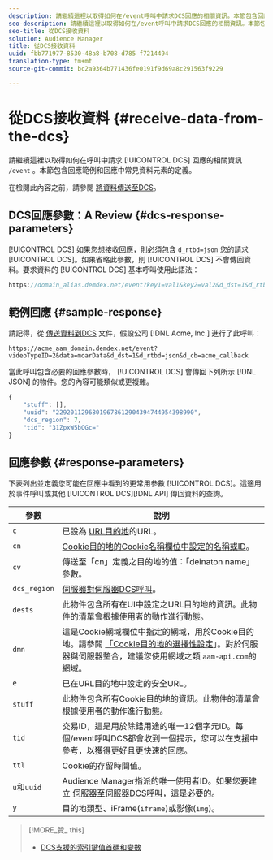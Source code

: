 ```yaml
---
description: 請繼續這裡以取得如何在/event呼叫中請求DCS回應的相關資訊。本節包含回應範例和回應中常見資料元素的定義。
seo-description: 請繼續這裡以取得如何在/event呼叫中請求DCS回應的相關資訊。本節包含回應範例和回應中常見資料元素的定義。
seo-title: 從DCS接收資料
solution: Audience Manager
title: 從DCS接收資料
uuid: fbb771977-8530-48a8-b708-d785 f7214494
translation-type: tm+mt
source-git-commit: bc2a9364b771436fe0191f9d69a8c291563f9229

---
```



# 從DCS接收資料 {#receive-data-from-the-dcs}

請繼續這裡以取得如何在呼叫中請求 [!UICONTROL DCS] 回應的相關資訊 `/event` 。本節包含回應範例和回應中常見資料元素的定義。

在檢閱此內容之前，請參閱 [將資料傳送至DCS](../../../api/dcs-intro/dcs-event-calls/dcs-url-send.md)。

## DCS回應參數：A Review {#dcs-response-parameters}

[!UICONTROL DCS] 如果您想接收回應，則必須包含 `d_rtbd=json` 您的請求 [!UICONTROL DCS]。如果省略此參數，則 [!UICONTROL DCS] 不會傳回資料。要求資料的 [!UICONTROL DCS] 基本呼叫使用此語法：

```js
https://domain_alias.demdex.net/event?key1=val1&key2=val2&d_dst=1&d_rtbd=json&d_cb=callback
```

## 範例回應 {#sample-response}

請記得，從 [傳送資料到DCS](../../../api/dcs-intro/dcs-event-calls/dcs-url-send.md) 文件，假設公司 [!DNL Acme, Inc.] 進行了此呼叫：

`https://acme_aam_domain.demdex.net/event?videoTypeID=2&data=moarData&d_dst=1&d_rtbd=json&d_cb=acme_callback`

當此呼叫包含必要的回應參數時， [!UICONTROL DCS] 會傳回下列所示 [!DNL JSON] 的物件。您的內容可能類似或更複雜。

```js
{
    "stuff": [],
    "uuid": "22920112968019678612904394744954398990",
    "dcs_region": 7,
    "tid": "31ZpxW5bQGc="
}
```

## 回應參數 {#response-parameters}

下表列出並定義您可能在回應中看到的更常用參數 [!UICONTROL DCS]。這適用於事件呼叫或其他 [!UICONTROL DCS][!DNL API] 傳回資料的查詢。

| 參數 | 說明 |
|--- |--- |
| `c` | 已設為 [URL目的地](../../../features/destinations/create-url-destination.md)的URL。 |
| `cn` | [Cookie目的地的Cookie名稱欄位中設定的名稱或ID](../../../features/destinations/create-cookie-destination.md)。 |
| `cv` | 傳送至「cn」定義之目的地的值：「deinaton name」參數。 |
| `dcs_region` | [伺服器對伺服器DCS呼叫](../../../api/dcs-intro/dcs-api-reference/dcs-regions.md)。 |
| `dests` | 此物件包含所有在UI中設定之URL目的地的資訊。此物件的清單會根據使用者的動作進行動態。 |
| `dmn` | 這是Cookie網域欄位中指定的網域，用於Cookie目的地。請參閱 [「Cookie目的地的選擇性設定](../../../features/destinations/cookie-destination-options.md)」。對於伺服器與伺服器整合，建議您使用網域之類 `aam-api.com`的網域。 |
| `e` | 已在URL目的地中設定的安全URL。 |
| `stuff` | 此物件包含所有Cookie目的地的資訊。此物件的清單會根據使用者的動作進行動態。 |
| `tid` | 交易ID，這是用於除錯用途的唯一12個字元ID。每個/event呼叫DCS都會收到一個提示，您可以在支援中參考，以獲得更好且更快速的回應。 |
| `ttl` | Cookie的存留時間值。 |
| `u`和`uuid` | Audience Manager指派的唯一使用者ID。如果您要建立 [伺服器至伺服器DCS呼叫](../../../api/dcs-intro/dcs-s2s/dcs-s2s-calls.md)，這是必要的。 |
| `y` | 目的地類型、iFrame(`iframe`)或影像(`img`)。 |

>[!MORE_贊_ this]
>
>* [DCS支援的索引鍵值首碼和變數](../../../api/dcs-intro/dcs-api-reference/dcs-keys.md)

